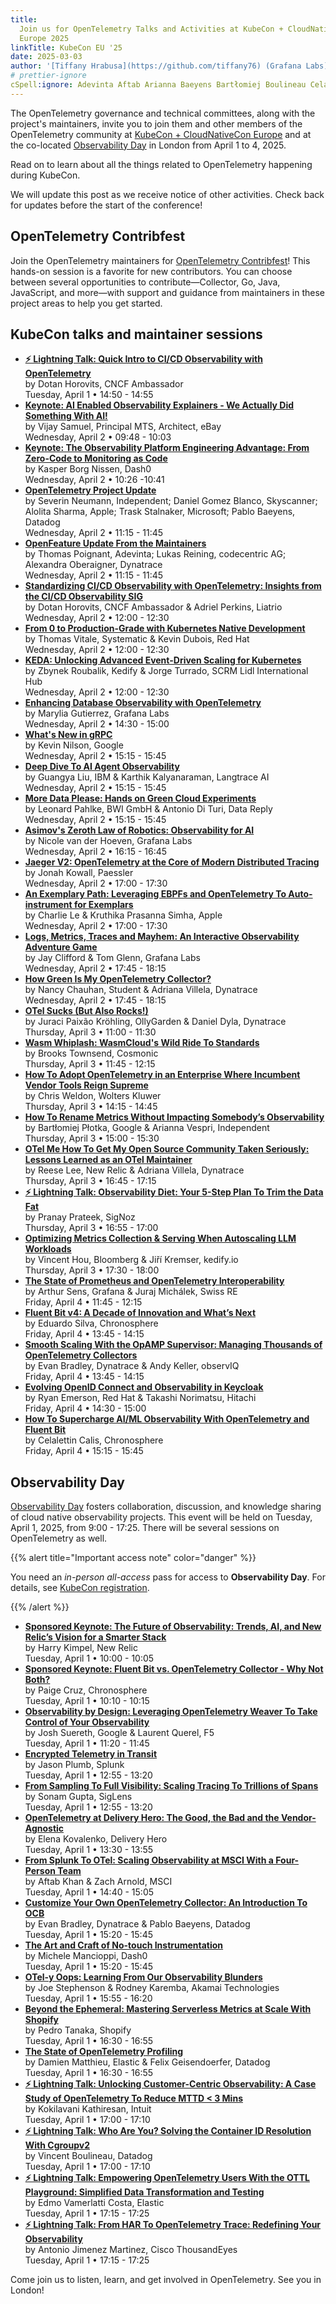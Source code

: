 ```yaml
---
title:
  Join us for OpenTelemetry Talks and Activities at KubeCon + CloudNativeCon
  Europe 2025
linkTitle: KubeCon EU '25
date: 2025-03-03
author: '[Tiffany Hrabusa](https://github.com/tiffany76) (Grafana Labs)'
# prettier-ignore
cSpell:ignore: Adevinta Aftab Arianna Baeyens Bartłomiej Boulineau Celalettin Cgroupv Chauhan codecentric Contribfest Cosmonic Geisendoerfer Guangya Hoeven Horovits Hrabusa Jiří Juraj Kalyanaraman Karemba Karthik Kasper Kathiresan kedify Kimpel Kluwer Kokilavani Kovalenko Kowall Kremser Kruthika Liatrio Mancioppi Marylia Michálek MTTD Nilson Nissen Norimatsu Oberaigner observ Olly OTTL Paessler Pahlke Płotka Prasanna Querel Roubalik SCRM Simha Skyscanner Suereth Tanaka Vamerlatti Vespri Vijay Wolters Zbynek
---
```


The OpenTelemetry governance and technical committees, along with the project's
maintainers, invite you to join them and other members of the OpenTelemetry
community at [KubeCon + CloudNativeCon Europe] and at the co-located
[Observability Day] in London from April 1 to 4, 2025.

Read on to learn about all the things related to OpenTelemetry happening during
KubeCon.

We will update this post as we receive notice of other activities. Check back
for updates before the start of the conference!

## OpenTelemetry Contribfest

Join the OpenTelemetry maintainers for
[OpenTelemetry Contribfest](https://sched.co/1tcyB)! This hands-on session is a
favorite for new contributors. You can choose between several opportunities to
contribute&mdash;Collector, Go, Java, JavaScript, and more&mdash;with support
and guidance from maintainers in these project areas to help you get started.

## KubeCon talks and maintainer sessions

- **[⚡ Lightning Talk: Quick Intro to CI/CD Observability with OpenTelemetry](https://sched.co/1tcwL)**<br>
  by Dotan Horovits, CNCF Ambassador<br> Tuesday, April 1 • 14:50 - 14:55
- **[Keynote: AI Enabled Observability Explainers - We Actually Did Something With AI!](https://sched.co/1txBX)**<br>
  by Vijay Samuel, Principal MTS, Architect, eBay<br> Wednesday, April 2 •
  09:48 - 10:03
- **[Keynote: The Observability Platform Engineering Advantage: From Zero-Code to Monitoring as Code](https://sched.co/1txBd)**<br>
  by Kasper Borg Nissen, Dash0<br> Wednesday, April 2 • 10:26 -10:41
- **[OpenTelemetry Project Update](https://sched.co/1tcxD)**<br> by Severin
  Neumann, Independent; Daniel Gomez Blanco, Skyscanner; Alolita Sharma, Apple;
  Trask Stalnaker, Microsoft; Pablo Baeyens, Datadog <br> Wednesday, April 2 •
  11:15 - 11:45
- **[OpenFeature Update From the Maintainers](https://sched.co/1tcxA)**<br> by
  Thomas Poignant, Adevinta; Lukas Reining, codecentric AG; Alexandra
  Oberaigner, Dynatrace<br> Wednesday, April 2 • 11:15 - 11:45
- **[Standardizing CI/CD Observability with OpenTelemetry: Insights from the CI/CD Observability SIG](https://sched.co/1tcxP)**<br>
  by Dotan Horovits, CNCF Ambassador & Adriel Perkins, Liatrio<br> Wednesday,
  April 2 • 12:00 - 12:30
- **[From 0 to Production-Grade with Kubernetes Native Development](https://sched.co/1txGo)**<br>
  by Thomas Vitale, Systematic & Kevin Dubois, Red Hat<br> Wednesday, April 2 •
  12:00 - 12:30
- **[KEDA: Unlocking Advanced Event-Driven Scaling for Kubernetes](https://sched.co/1tcxY)**<br>
  by Zbynek Roubalik, Kedify & Jorge Turrado, SCRM Lidl International Hub<br>
  Wednesday, April 2 • 12:00 - 12:30
- **[Enhancing Database Observability with OpenTelemetry](https://sched.co/1txE9)**<br>
  by Marylia Gutierrez, Grafana Labs<br> Wednesday, April 2 • 14:30 - 15:00
- **[What's New in gRPC](https://sched.co/1tcy8)**<br> by Kevin Nilson,
  Google<br> Wednesday, April 2 • 15:15 - 15:45
- **[Deep Dive To AI Agent Observability](https://sched.co/1txEC)**<br> by
  Guangya Liu, IBM & Karthik Kalyanaraman, Langtrace AI<br> Wednesday, April 2 •
  15:15 - 15:45
- **[More Data Please: Hands on Green Cloud Experiments](https://sched.co/1tx9z)**<br>
  by Leonard Pahlke, BWI GmbH & Antonio Di Turi, Data Reply<br> Wednesday, April
  2 • 15:15 - 15:45
- **[Asimov's Zeroth Law of Robotics: Observability for AI](https://sched.co/1txEF)**<br>
  by Nicole van der Hoeven, Grafana Labs<br> Wednesday, April 2 • 16:15 - 16:45
- **[Jaeger V2: OpenTelemetry at the Core of Modern Distributed Tracing](https://sched.co/1tcyZ)**<br>
  by Jonah Kowall, Paessler<br> Wednesday, April 2 • 17:00 - 17:30
- **[An Exemplary Path: Leveraging EBPFs and OpenTelemetry To Auto-instrument for Exemplars](https://sched.co/1txEI)**<br>
  by Charlie Le & Kruthika Prasanna Simha, Apple<br> Wednesday, April 2 •
  17:00 - 17:30
- **[Logs, Metrics, Traces and Mayhem: An Interactive Observability Adventure Game](https://sched.co/1txG5)**<br>
  by Jay Clifford & Tom Glenn, Grafana Labs<br> Wednesday, April 2 • 17:45 -
  18:15
- **[How Green Is My OpenTelemetry Collector?](https://sched.co/1txEL)**<br> by
  Nancy Chauhan, Student & Adriana Villela, Dynatrace<br> Wednesday, April 2 •
  17:45 - 18:15
- **[OTel Sucks (But Also Rocks!)](https://sched.co/1txHm)**<br> by Juraci
  Paixão Kröhling, OllyGarden & Daniel Dyla, Dynatrace<br> Thursday, April 3 •
  11:00 - 11:30
- **[Wasm Whiplash: WasmCloud's Wild Ride To Standards](https://sched.co/1tcz9)**<br>
  by Brooks Townsend, Cosmonic<br> Thursday, April 3 • 11:45 - 12:15
- **[How To Adopt OpenTelemetry in an Enterprise Where Incumbent Vendor Tools Reign Supreme](https://sched.co/1txHs)**<br>
  by Chris Weldon, Wolters Kluwer<br> Thursday, April 3 • 14:15 - 14:45
- **[How To Rename Metrics Without Impacting Somebody’s Observability](https://sched.co/1txHv)**<br>
  by Bartłomiej Płotka, Google & Arianna Vespri, Independent<br> Thursday, April
  3 • 15:00 - 15:30
- **[OTel Me How To Get My Open Source Community Taken Seriously: Lessons Learned as an OTel Maintainer](https://sched.co/1txH6)**<br>
  by Reese Lee, New Relic & Adriana Villela, Dynatrace<br> Thursday, April 3 •
  16:45 - 17:15
- **[⚡ Lightning Talk: Observability Diet: Your 5-Step Plan To Trim the Data Fat](https://sched.co/1txCq)**<br>
  by Pranay Prateek, SigNoz<br> Thursday, April 3 • 16:55 - 17:00
- **[Optimizing Metrics Collection & Serving When Autoscaling LLM Workloads](https://sched.co/1txI4)**<br>
  by Vincent Hou, Bloomberg & Jiří Kremser, kedify.io<br> Thursday, April 3 •
  17:30 - 18:00
- **[The State of Prometheus and OpenTelemetry Interoperability](https://sched.co/1txIA)**<br>
  by Arthur Sens, Grafana & Juraj Michálek, Swiss RE<br> Friday, April 4 •
  11:45 - 12:15
- **[Fluent Bit v4: A Decade of Innovation and What’s Next](https://sched.co/1ue2s)**<br>
  by Eduardo Silva, Chronosphere<br> Friday, April 4 • 13:45 - 14:15
- **[Smooth Scaling With the OpAMP Supervisor: Managing Thousands of OpenTelemetry Collectors](https://sched.co/1txID)**<br>
  by Evan Bradley, Dynatrace & Andy Keller, observIQ<br> Friday, April 4 •
  13:45 - 14:15
- **[Evolving OpenID Connect and Observability in Keycloak](https://sched.co/1td1c)**<br>
  by Ryan Emerson, Red Hat & Takashi Norimatsu, Hitachi<br> Friday, April 4 •
  14:30 - 15:00
- **[How To Supercharge AI/ML Observability With OpenTelemetry and Fluent Bit](https://sched.co/1txAi)**<br>
  by Celalettin Calis, Chronosphere<br> Friday, April 4 • 15:15 - 15:45

## Observability Day

[Observability Day] fosters collaboration, discussion, and knowledge sharing of
cloud native observability projects. This event will be held on Tuesday, April
1, 2025, from 9:00 - 17:25. There will be several sessions on OpenTelemetry as
well.

{{% alert title="Important access note" color="danger" %}}

You need an _in-person all-access_ pass for access to **Observability Day**. For
details, see [KubeCon registration].

[kubecon registration]:
  https://events.linuxfoundation.org/kubecon-cloudnativecon-europe/register/

{{% /alert %}}

- **[Sponsored Keynote: The Future of Observability: Trends, AI, and New Relic’s Vision for a Smarter Stack](https://sched.co/1u5jm)**<br>
  by Harry Kimpel, New Relic<br> Tuesday, April 1 • 10:00 - 10:05
- **[Sponsored Keynote: Fluent Bit vs. OpenTelemetry Collector - Why Not Both?](https://sched.co/1u5jp)**<br>
  by Paige Cruz, Chronosphere<br> Tuesday, April 1 • 10:10 - 10:15
- **[Observability by Design: Leveraging OpenTelemetry Weaver To Take Control of Your Observability](https://sched.co/1u5jy)**<br>
  by Josh Suereth, Google & Laurent Querel, F5<br> Tuesday, April 1 • 11:20 -
  11:45
- **[Encrypted Telemetry in Transit](https://sched.co/1u5k4)**<br> by Jason
  Plumb, Splunk<br> Tuesday, April 1 • 12:55 - 13:20
- **[From Sampling To Full Visibility: Scaling Tracing To Trillions of Spans](https://sched.co/1u5k7)**<br>
  by Sonam Gupta, SigLens<br> Tuesday, April 1 • 12:55 - 13:20
- **[OpenTelemetry at Delivery Hero: The Good, the Bad and the Vendor-Agnostic](https://sched.co/1u5kD)**<br>
  by Elena Kovalenko, Delivery Hero<br> Tuesday, April 1 • 13:30 - 13:55
- **[From Splunk To OTel: Scaling Observability at MSCI With a Four-Person Team](https://sched.co/1u5kP)**<br>
  by Aftab Khan & Zach Arnold, MSCI<br> Tuesday, April 1 • 14:40 - 15:05
- **[Customize Your Own OpenTelemetry Collector: An Introduction To OCB](https://sched.co/1u5kV)**<br>
  by Evan Bradley, Dynatrace & Pablo Baeyens, Datadog<br> Tuesday, April 1 •
  15:20 - 15:45
- **[The Art and Craft of No-touch Instrumentation](https://sched.co/1u5kS)**<br>
  by Michele Mancioppi, Dash0<br> Tuesday, April 1 • 15:20 - 15:45
- **[OTel-y Oops: Learning From Our Observability Blunders](https://sched.co/1u5kY)**<br>
  by Joe Stephenson & Rodney Karemba, Akamai Technologies<br> Tuesday, April 1 •
  15:55 - 16:20
- **[Beyond the Ephemeral: Mastering Serverless Metrics at Scale With Shopify](https://sched.co/1u5kh)**<br>
  by Pedro Tanaka, Shopify<br> Tuesday, April 1 • 16:30 - 16:55
- **[The State of OpenTelemetry Profiling](https://sched.co/1u5ke)**<br> by
  Damien Matthieu, Elastic & Felix Geisendoerfer, Datadog<br> Tuesday, April 1 •
  16:30 - 16:55
- **[⚡ Lightning Talk: Unlocking Customer-Centric Observability: A Case Study of OpenTelemetry To Reduce MTTD < 3 Mins](https://sched.co/1u5kn)**<br>
  by Kokilavani Kathiresan, Intuit<br> Tuesday, April 1 • 17:00 - 17:10
- **[⚡ Lightning Talk: Who Are You? Solving the Container ID Resolution With Cgroupv2](https://sched.co/1u5kk)**<br>
  by Vincent Boulineau, Datadog<br> Tuesday, April 1 • 17:00 - 17:10
- **[⚡ Lightning Talk: Empowering OpenTelemetry Users With the OTTL Playground: Simplified Data Transformation and Testing](https://sched.co/1u5kt)**<br>
  by Edmo Vamerlatti Costa, Elastic<br> Tuesday, April 1 • 17:15 - 17:25
- **[⚡ Lightning Talk: From HAR To OpenTelemetry Trace: Redefining Your Observability](https://sched.co/1u5kq)**<br>
  by Antonio Jimenez Martinez, Cisco ThousandEyes<br> Tuesday, April 1 • 17:15 -
  17:25

<!-- ## OpenTelemetry Observatory

Drop by and say _"Hi!"_ at OpenTelemetry Observatory presented by Splunk in the
Expo Hall. This will be a place for informal chats, meetups, and other
discussions led by OpenTelemetry community members and maintainers. For the
activity schedule, see the
[OTel Observatory Calendar](https://shorturl.at/qEUX1).

If you’d like to participate and lead a discussion or short presentation, reach
out to the
[OpenTelemetry End User Working Group](https://cloud-native.slack.com/archives/C01RT3MSWGZ)
to indicate your interest.

You can help us improve the project by sharing your thoughts and feedback about
your OpenTelemetry adoption, implementation, and usage.

To join a feedback session, book online below. All times in Central European
Time (CET).

- **March 20th, 11:45-12:45:**
  [End User Feedback Session - .NET & .NET Auto-Instrumentation](https://calendly.com/euwg-user-feedback-session/end-user-feedback-session?month=2024-03)
- **March 20th, 15:00-16:00:**
  [End User Feedback Session - JavaScript](https://calendly.com/euwg-user-feedback-session/end-user-feedback-session-javascript?month=2024-03)
- **March 21st, 11:00-12:00:**
  [End User Feedback Session - Semantic Conventions](https://calendly.com/euwg-user-feedback-session/end-user-feedback-session-semantic-conventions?month=2024-03)
- **March 21st, 14:30-15:30:**
  [End User Feedback Session - Comms (website, docs)](https://calendly.com/euwg-user-feedback-session/end-user-feedback-session-comms?month=2024-03)
- **March 21st, 15:00-16:00:**
  [End User Feedback Session - Profiling](https://calendly.com/euwg-user-feedback-session/end-user-feedback-session-profiling?month=2024-03)
- **March 21st, 15:30-16:30:**
  [End User Feedback Session - Client-side](https://calendly.com/euwg-user-feedback-session/end-user-feedback-session-client-side)

A maximum of 5 participants will join one SIG maintainer to provide feedback for
that SIG. Sessions will be recorded and posted on the
[OTel YouTube channel](https://youtube.com/@otel-official).

We will create action items from your comments as appropriate. Check
[#otel-user-research] in CNCF's Slack instance for results and action item
updates to come after KubeCon EU.

Back by popular demand! We'll be recording
[Humans of OTel interviews](/blog/2023/humans-of-otel/) at the OTel Observatory.
If you'd like to share your experiences as an OpenTelemetry practitioner or
maintainer,
[sign up for an interview session](https://calendly.com/otel-euwg/humans-of-otel).

[#otel-user-research]: https://cloud-native.slack.com/archives/C01RT3MSWGZ -->

Come join us to listen, learn, and get involved in OpenTelemetry. See you in
London!

[KubeCon + CloudNativeCon Europe]:
  https://events.linuxfoundation.org/kubecon-cloudnativecon-europe/
[Observability Day]:
  https://events.linuxfoundation.org/kubecon-cloudnativecon-europe/co-located-events/observability-day/
